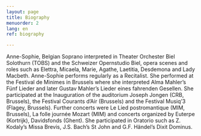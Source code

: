 ```yaml
---
layout: page
title: Biography
menuorder: 2
lang: en
ref: biography

---
```




Anne-Sophie, Belgian Soprano interpreted in Theater Orchester Biel Solothurn (TOBS) and the Schweizer Opernstudio Biel, opera scenes and roles such as Elettra, Micaela, Marie, Agathe, Laetitia, Desdemona and Lady Macbeth. 
Anne-Sophie performs regularly as a Recitalist. She performed at the Festival de Minimes in Brussels where she interpreted Alma Mahler’s Fünf Lieder and later Gustav Mahler’s Lieder eines fahrenden Gesellen. She participated at the Inauguration of the auditorium Joseph Jongen (CRB, Brussels), the Festival Courants d’Air (Brussels) and the Festival Musiq’3 (Flagey, Brussels). Further concerts were Le Lied postromantique (MIM, Brussels), La folle journée Mozart (MIM) and concerts organized by Euterpe (Kortrijk), Davidsfonds (Ghent). She participated in Oratorio such as Z. Kodaly’s Missa Brevis, J.S. Bach’s St John and G.F. Händel’s Dixit Dominus.
